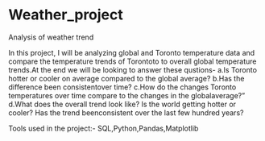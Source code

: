 # Weather_project
Analysis of weather trend 

In this project, I will be analyzing global and Toronto temperature data and compare the temperature trends of Torontoto to overall global temperature trends.At the end we will be looking to answer these qustions-
a.Is Toronto hotter or cooler on average compared to the global average? 
b.Has the difference been consistentover time?
c.How do the changes Toronto temperatures over time compare to the changes in the globalaverage?”
d.What does the overall trend look like? Is the world getting hotter or cooler? Has the trend beenconsistent over the last few hundred years?

Tools used in the project:- SQL,Python,Pandas,Matplotlib
